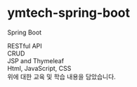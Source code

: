 # ymtech-spring-boot
 Spring Boot
 
RESTful API<br>
CRUD <br>
JSP and Thymeleaf <br>
Html, JavaScript, CSS <br>
위에 대한 교육 및 학습 내용을 담았습니다. <br>
